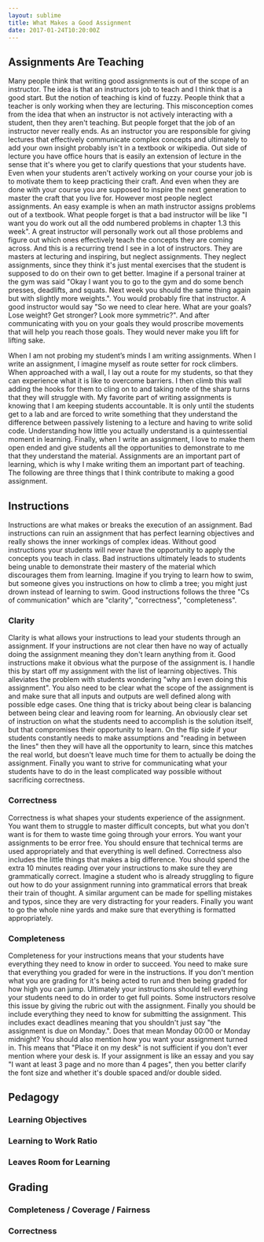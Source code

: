 ```yaml
---
layout: sublime
title: What Makes a Good Assignment
date: 2017-01-24T10:20:00Z
---
```


## Assignments Are Teaching

Many people think that writing good assignments is out of the scope of an instructor. The idea is that an instructors job to teach and I think that is a good start. But the notion of teaching is kind of fuzzy. People think that a teacher is only working when they are lecturing. This misconception comes from the idea that when an instructor is not actively interacting with a student, then they aren't teaching. But people forget that the job of an instructor never really ends. As an instructor you are responsible for giving lectures that effectively communicate complex concepts and ultimately to add your own insight probably isn't in a textbook or wikipedia. Out side of lecture you have office hours that is easily an extension of lecture in the sense that it's where you get to clarify questions that your students have. Even when your students aren't actively working on your course your job is to motivate them to keep practicing their craft. And even when they are done with your course you are supposed to inspire the next generation to master the craft that you live for. However most people neglect assignments. An easy example is when an math instructor assigns problems out of a textbook. What people forget is that a bad instructor will be like "I want you do work out all the odd numbered problems in chapter 1.3 this week". A great instructor will personally work out all those problems and figure out which ones effectively teach the concepts they are coming across. And this is a recurring trend I see in a lot of instructors. They are masters at lecturing and inspiring, but neglect assignments. They neglect assignments, since they think it's just mental exercises that the student is supposed to do on their own to get better. Imagine if a personal trainer at the gym was said "Okay I want you to go to the gym and do some bench presses, deadlifts, and squats. Next week you should the same thing again but with slightly more weights.". You would probably fire that instructor. A good instructor would say "So we need to clear here. What are your goals? Lose weight? Get stronger? Look more symmetric?". And after communicating with you on your goals they would proscribe movements that will help you reach those goals. They would never make you lift for lifting sake.

When I am not probing my student’s minds I am writing assignments. When I write an assignment, I imagine myself as route setter for rock climbers. When approached with a wall, I lay out a route for my students, so that they can experience what it is like to overcome barriers. I then climb this wall adding the hooks for them to cling on to and taking note of the sharp turns that they will struggle with. My favorite part of writing assignments is knowing that I am keeping students accountable. It is only until the students get to a lab and are forced to write something that they understand the difference between passively listening to a lecture and having to write solid code. Understanding how little you actually understand is a quintessential moment in learning. Finally, when I write an assignment, I love to make them open ended and give students all the opportunities to demonstrate to me that they understand the material. Assignments are an important part of learning, which is why I make writing them an important part of teaching. The following are three things that I think contribute to making a good assignment.

## Instructions

Instructions are what makes or breaks the execution of an assignment. Bad instructions can ruin an assignment that has perfect learning objectives and really shows the inner workings of complex ideas. Without good instructions your students will never have the opportunity to apply the concepts you teach in class. Bad instructions ultimately leads to students being unable to demonstrate their mastery of the material which discourages them from learning. Imagine if you trying to learn how to swim, but someone gives you instructions on how to climb a tree; you might just drown instead of learning to swim. Good instructions  follows the three "Cs of communication" which are "clarity",  "correctness", "completeness".

### Clarity

Clarity is what allows your instructions to lead your students through an assignment. If your instructions are not clear then have no way of actually doing the assignment meaning they don't learn anything from it. Good instructions make it obvious what the purpose of the assignment is. I handle this by start off my assignment with the list of learning objectives. This alleviates the problem with students wondering "why am I even doing this assignment". You also need to be clear what the scope of the assignment is and make sure that all inputs and outputs are well defined along with possible edge cases. One thing that is tricky about being clear is balancing between being clear and leaving room for learning. An obviously clear set of instruction on what the students need to accomplish is the solution itself, but that compromises their opportunity to learn. On the flip side if your students constantly needs to make assumptions and "reading in between the lines" then they will have all the opportunity to learn, since this matches the real world, but doesn't leave much time for them to actually be doing the assignment. Finally you want to strive for communicating what your students have to do in the least complicated way possible without sacrificing correctness.

### Correctness

Correctness is what shapes your students experience of the assignment. You want them to struggle to master difficult concepts, but what you don't want is for them to waste time going through your errors. You want your assignments to be error free. You should ensure that technical terms are used appropriately and that everything is well defined. Correctness also includes the little things that makes a big difference. You should spend the extra 10 minutes reading over your instructions to make sure they are grammatically correct. Imagine a student who is already struggling to figure out how to do your assignment running into grammatical errors that break their train of thought. A similar argument can be made for spelling mistakes and typos, since they are very distracting for your readers. Finally you want to go the whole nine yards and make sure that everything is formatted appropriately.

### Completeness

Completeness for your instructions means that your students have everything they need to know in order to succeed. You need to make sure that everything you graded for were in the instructions. If you don't mention what you are grading for it's being acted to run and then being graded for how high you can jump. Ultimately your instructions should tell everything your students need to do in order to get full points. Some instructors resolve this issue by giving the rubric out with the assignment. Finally you should be include everything they need to know for submitting the assignment. This includes exact deadlines meaning that you shouldn't just say "the assignment is due on Monday.". Does that mean Monday 00:00 or Monday midnight? You should also mention how you want your assignment turned in. This means that "Place it on my desk" is not sufficient if you don't ever mention where your desk is. If your assignment is like an essay and you say "I want at least 3 page and no more than 4 pages", then you better clarify the font size and whether it's double spaced and/or double sided.

## Pedagogy

### Learning Objectives
### Learning to Work Ratio
### Leaves Room for Learning

## Grading

### Completeness / Coverage / Fairness
### Correctness
